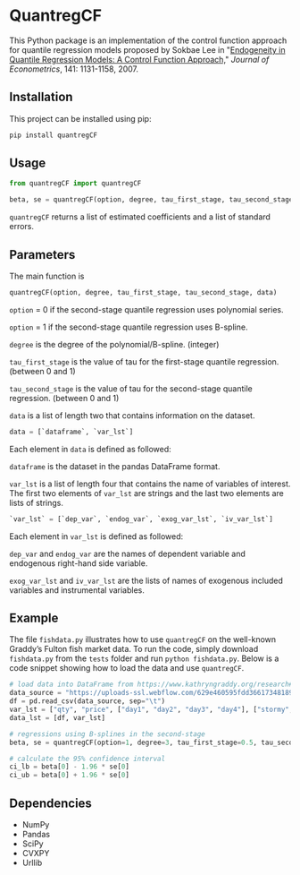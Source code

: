 # QuantregCF

This Python package is an implementation of the control function approach for quantile regression models proposed by Sokbae Lee in "[Endogeneity in Quantile Regression Models: A Control Function Approach,](https://doi.org/10.1016/j.jeconom.2007.01.014)" _Journal of Econometrics_, 141: 1131-1158, 2007.

## Installation
This project can be installed using pip: 
```bash
pip install quantregCF
```

## Usage 
```python
from quantregCF import quantregCF

beta, se = quantregCF(option, degree, tau_first_stage, tau_second_stage, data)
```
`quantregCF` returns a list of estimated coefficients and a list of standard errors. 

## Parameters

The main function is
```python
quantregCF(option, degree, tau_first_stage, tau_second_stage, data)
```
`option` = 0 if the second-stage quantile regression uses polynomial series.

`option` = 1 if the second-stage quantile regression uses B-spline. 

`degree` is the degree of the polynomial/B-spline. (integer) 

`tau_first_stage` is the value of tau for the first-stage quantile regression. (between 0 and 1)

`tau_second_stage` is the value of tau for the second-stage quantile regression. (between 0 and 1)

`data` is a list of length two that contains information on the dataset.
```python
data = [`dataframe`, `var_lst`]
```
Each element in `data` is defined as followed: 

`dataframe` is the dataset in the pandas DataFrame format. 

`var_lst` is a list of length four that contains the name of variables of interest. The first two elements of `var_lst` are strings and the last two elements are lists of strings.
```python
`var_lst` = [`dep_var`, `endog_var`, `exog_var_lst`, `iv_var_lst`]
```
Each element in `var_lst` is defined as followed: 

`dep_var` and `endog_var` are the names of dependent variable and endogenous right-hand side variable. 

`exog_var_lst` and `iv_var_lst` are the lists of names of exogenous included variables and instrumental variables. 

## Example

The file `fishdata.py` illustrates how to use `quantregCF` on the well-known Graddy’s Fulton fish market data. To run the code, simply download `fishdata.py` from the `tests` folder and run ```python fishdata.py```. Below is a code snippet showing how to load the data and use `quantregCF`.

```python
# load data into DataFrame from https://www.kathryngraddy.org/research#pubdata
data_source = "https://uploads-ssl.webflow.com/629e460595fdd36617348189/62a0fd19b6742078eed59f47_fish.out.txt"
df = pd.read_csv(data_source, sep="\t")
var_lst = ["qty", "price", ["day1", "day2", "day3", "day4"], ["stormy", "mixed"]]
data_lst = [df, var_lst]

# regressions using B-splines in the second-stage
beta, se = quantregCF(option=1, degree=3, tau_first_stage=0.5, tau_second_stage=0.5, data=data_lst)

# calculate the 95% confidence interval
ci_lb = beta[0] - 1.96 * se[0]
ci_ub = beta[0] + 1.96 * se[0]
```


## Dependencies
- NumPy
- Pandas
- SciPy
- CVXPY
- Urllib
